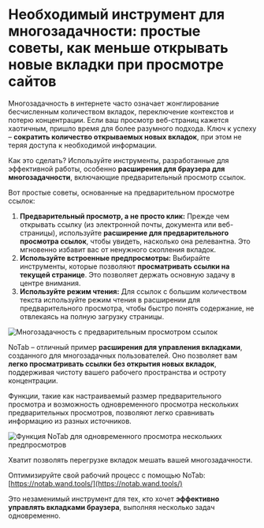 # Необходимый инструмент для многозадачности: простые советы, как меньше открывать новые вкладки при просмотре сайтов

Многозадачность в интернете часто означает жонглирование бесчисленным количеством вкладок, переключение контекстов и потерю концентрации. Если ваш просмотр веб-страниц кажется хаотичным, пришло время для более разумного подхода. Ключ к успеху – **сократить количество открываемых новых вкладок**, при этом не теряя доступа к необходимой информации.

Как это сделать? Используйте инструменты, разработанные для эффективной работы, особенно **расширения для браузера для многозадачности**, включающие предварительный просмотр ссылок.

Вот простые советы, основанные на предварительном просмотре ссылок:

1.  **Предварительный просмотр, а не просто клик:** Прежде чем открывать ссылку (из электронной почты, документа или веб-страницы), используйте **расширение для предварительного просмотра ссылок**, чтобы увидеть, насколько она релевантна. Это мгновенно избавит вас от ненужного скопления вкладок.
2.  **Используйте встроенные предпросмотры:** Выбирайте инструменты, которые позволяют **просматривать ссылки на текущей странице**. Это позволяет держать основную задачу в центре внимания.
3.  **Используйте режим чтения:** Для ссылок с большим количеством текста используйте режим чтения в расширении для предварительного просмотра, чтобы быстро понять содержание, не отвлекаясь на полную загрузку страницы.

![Многозадачность с предварительным просмотром ссылок](images/notab1.png)

NoTab – отличный пример **расширения для управления вкладками**, созданного для многозадачных пользователей. Оно позволяет вам **легко просматривать ссылки без открытия новых вкладок**, поддерживая чистоту вашего рабочего пространства и остроту концентрации.

Функции, такие как настраиваемый размер предварительного просмотра и возможность одновременного просмотра нескольких предварительных просмотров, позволяют легко сравнивать информацию из разных источников.

![Функция NoTab для одновременного просмотра нескольких предпросмотров](images/notab2.png)

Хватит позволять перегрузке вкладок мешать вашей многозадачности.

Оптимизируйте свой рабочий процесс с помощью NoTab: [https://notab.wand.tools/](https://notab.wand.tools/)

Это незаменимый инструмент для тех, кто хочет **эффективно управлять вкладками браузера**, выполняя несколько задач одновременно.
